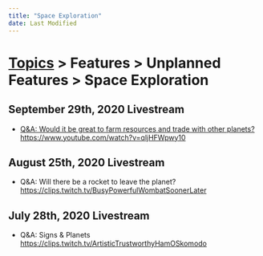 ```yaml
---
title: "Space Exploration"
date: Last Modified
---
```

# [Topics](../../../topics.md) > Features > Unplanned Features > Space Exploration

## September 29th, 2020 Livestream
* [Q&A: Would it be great to farm resources and trade with other planets?](../../../transcriptions/yt-qljHFWpwy10.md) https://www.youtube.com/watch?v=qljHFWpwy10

## August 25th, 2020 Livestream
* Q&A: Will there be a rocket to leave the planet? https://clips.twitch.tv/BusyPowerfulWombatSoonerLater

## July 28th, 2020 Livestream
* Q&A: Signs & Planets https://clips.twitch.tv/ArtisticTrustworthyHamOSkomodo
